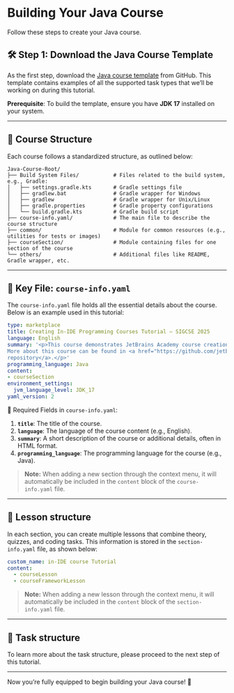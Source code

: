 # Building Your Java Course

Follow these steps to create your Java course.

## 🛠 Step 1: Download the Java Course Template

As the first step, download the [Java course template](https://github.com/jetbrains-academy/java-course-template/tree/main) from GitHub. 
This template contains examples of all the supported task types that we’ll be working on during this tutorial.

**Prerequisite**: To build the template, ensure you have **JDK 17** installed on your system.

---

## 📂 Course Structure

Each course follows a standardized structure, as outlined below:


```
Java-Course-Root/
├── Build System Files/           # Files related to the build system, e.g., Gradle:
│   ├── settings.gradle.kts       # Gradle settings file  
│   ├── gradlew.bat               # Gradle wrapper for Windows  
│   ├── gradlew                   # Gradle wrapper for Unix/Linux  
│   ├── gradle.properties         # Gradle property configurations  
│   └── build.gradle.kts          # Gradle build script  
├── course-info.yaml/             # The main file to describe the course structure  
├── common/                       # Module for common resources (e.g., utilities for tests or images)  
├── courseSection/                # Module containing files for one section of the course  
└── others/                       # Additional files like README, Gradle wrapper, etc.
```


---

## 📜 Key File: `course-info.yaml`

The `course-info.yaml` file holds all the essential details about the course. Below is an example used in this tutorial:


```yaml  
type: marketplace  
title: Creating In-IDE Programming Courses Tutorial – SIGCSE 2025  
language: English  
summary: '<p>This course demonstrates JetBrains Academy course creation process.  
More about this course can be found in <a href="https://github.com/jetbrains-academy/sigcse-2025-in-ide-tutorial/tree/main/Part1-Creating-In-IDE-Course">this  
repository</a>.</p>'  
programming_language: Java  
content:
- courseSection  
environment_settings:  
  jvm_language_level: JDK_17  
yaml_version: 2
```



🔑 Required Fields in `course-info.yaml`:

1. **`title`**: The title of the course.
2. **`language`**: The language of the course content (e.g., English).
3. **`summary`**: A short description of the course or additional details, often in HTML format.
4. **`programming_language`**: The programming language for the course (e.g., Java).

> **Note:** When adding a new section through the context menu, it will automatically be included in the `content` block of the `course-info.yaml` file.  
 
---

## 📂 Lesson structure

In each section, you can create multiple lessons that combine theory, quizzes, and coding tasks. 
This information is stored in the `section-info.yaml` file, as shown below:

```yaml
custom_name: in-IDE course Tutorial
content:
  - courseLesson
  - courseFrameworkLesson
```

> **Note:** When adding a new lesson through the context menu, it will automatically be included in the `content` block of the `section-info.yaml` file.  

---

## 📂 Task structure 

To learn more about the task structure, please proceed to the next step of this tutorial.

---  

Now you’re fully equipped to begin building your Java course! 🎉   
 